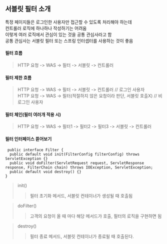 ## 서블릿 필터 소개
특정 페이지들은 로그인한 사용자만 접근할 수 있도록 처리해야 하는데<br>
컨트롤러 로직에 하나하나 작성하기는 어려움<br>
이렇게 여러 로직에서 관심이 있는 것을 공통 관심사라고 함<br>
공통 관심사는 서블릿 필터 또는 스프링 인터셉터를 사용하는 것이 좋음<br>
#### 필터 흐름
> HTTP 요청 -> WAS -> 필터 -> 서블릿 -> 컨트롤러<br>

#### 필터 제한 흐름
> HTTP 요청 -> WAS -> 필터 -> 서블릿 -> 컨트롤러 // 로그인 사용자<br>
> HTTP 요청 -> WAS -> 필터(적절하지 않은 요청이라 판단, 서블릿 호출X) // 비 로그인 사용자<br>

#### 필터 체인(필터 여러개 적용 시)
> HTTP 요청 -> WAS -> 필터1 -> 필터2 -> 필터3 -> 서블릿 -> 컨트롤러<br>


#### 필터 인터페이스 뜯어보기
```
 public interface Filter {
  public default void init(FilterConfig filterConfig) throws ServletException {}
  public void doFilter(ServletRequest request, ServletResponse response, FilterChain chain) throws IOException, ServletException;
  public default void destroy() {}
}
```

> init()<br>
> > 필터 초기화 메서드, 서블릿 컨테이너가 생성될 때 호출됨<br>

> doFilter()<br>
> > 고객의 요청이 올 때 마다 해당 메서드가 호출, 필터의 로직을 구현하면 됨<br>

> destroy()<br>
> > 필터 종료 메서드, 서블릿 컨테이너가 종료될 때 호출된다.<br>
